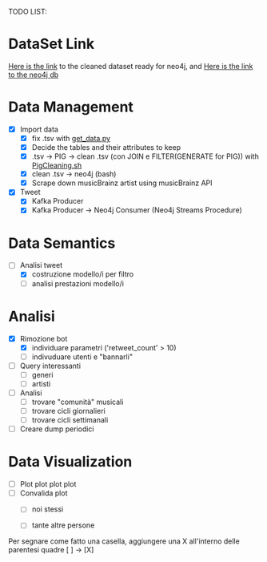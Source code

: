 TODO LIST:

# DataSet Link
[Here is the link](https://drive.google.com/drive/u/1/folders/1HVVPPZLErF-mhksggt2WvuVTie1Xd9HI) to the cleaned dataset
ready for neo4j, and [Here is the link to the neo4j db](https://drive.google.com/open?id=1ld8vAAavnh2mLTNPHpFOWlDrLjbH-y5Q)

# Data Management
- [x] Import data
  - [x] fix .tsv with [get_data.py](https://github.com/pkasela/Sound-of-Data/blob/master/musicbrainz%20data/Data_Cleaning/get_data.py)
  - [x] Decide the tables and their attributes to keep
  - [x] .tsv -> PIG -> clean .tsv (con JOIN e FILTER(GENERATE for PIG)) with [PigCleaning.sh](https://github.com/pkasela/Sound-of-Data/blob/master/musicbrainz%20data/Data_Cleaning/PigCleaning.sh)
  - [x] clean .tsv -> neo4j (bash)
  - [x] Scrape down musicBrainz artist using musicBrainz API 
- [x] Tweet
  - [x] Kafka Producer
  - [x] Kafka Producer -> Neo4j Consumer (Neo4j Streams Procedure)

# Data Semantics
- [ ] Analisi tweet
  - [x] costruzione modello/i per filtro 
  - [ ] analisi prestazioni modello/i 

# Analisi
- [x] Rimozione bot
  - [x] individuare parametri ('retweet_count' > 10)
  - [ ] indivuduare utenti e "bannarli"
- [ ] Query interessanti
  - [ ] generi
  - [ ] artisti
- [ ] Analisi
  - [ ] trovare "comunità" musicali
  - [ ] trovare cicli giornalieri
  - [ ] trovare cicli settimanali
- [ ] Creare dump periodici

# Data Visualization
- [ ] Plot plot plot plot
- [ ] Convalida plot
  - [ ] noi stessi
  - [ ] tante altre persone
  
  
Per segnare come fatto una casella, aggiungere una X all'interno delle parentesi quadre [ ] -> [X]
